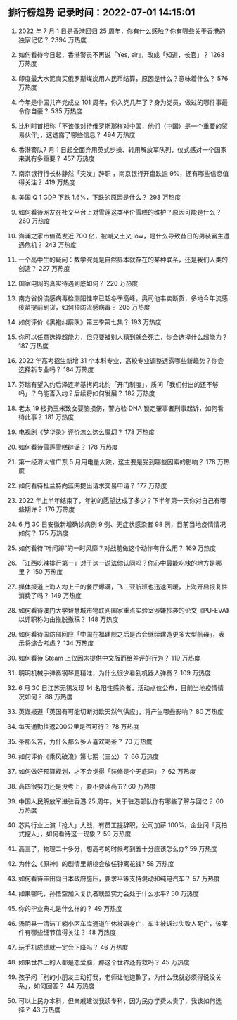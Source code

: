 
## 排行榜趋势 记录时间：2022-07-01 14:15:01
  
  1. 2022 年 7 月 1 日是香港回归 25 周年，你有什么感触？你有哪些关于香港的独家记忆？ 2394 万热度
    
  2. 如何看待今日起，香港警员不再说「Yes, sir」，改成「知道，长官」？ 1268 万热度
    
  3. 印度最大水泥商买俄罗斯煤炭用人民币结算，原因是什么？意味着什么？ 576 万热度
    
  4. 今年是中国共产党成立 101 周年，你入党几年了？身为党员，做过的哪件事最令你自豪？ 535 万热度
    
  5. 比利时首相称「不该像对待俄罗斯那样对中国，他们（中国）是一个重要的贸易伙伴」，这透露了哪些信息？ 494 万热度
    
  6. 香港警队7 月 1 日起全面弃用英式步操、转用解放军队列，仪式感对一个国家来说有多重要？ 457 万热度
    
  7. 南京银行行长林静然「突发」辞职 ，南京银行开盘跌逾 9%，还有哪些信息值得关注？ 419 万热度
    
  8. 美国 Q 1 GDP 下跌 1.6%，下跌的原因是什么？ 293 万热度
    
  9. 如何看待网友在社交平台上对雪莲这类平价雪糕的维护？原因可能是什么？ 260 万热度
    
  10. 海澜之家市值蒸发近 700 亿，被嘲又土又 low，是什么导致昔日的男装霸主遭遇危机？ 243 万热度
    
  11. 一个高中生的疑问：数学究竟是自然界本就存在的某种联系，还是我们人类的创造？ 227 万热度
    
  12. 国家电网的真实待遇到底如何？ 220 万热度
    
  13. 南方省份流感病毒检测阳性率已超冬季高峰，奥司他韦卖断货，多地今年流感疫苗提前到货，如何预防流感病毒？ 205 万热度
    
  14. 如何评价《黑袍纠察队》第三季第七集？ 193 万热度
    
  15. 你可以任意选择超能力，但只要被别人猜到就会死亡，你会选择什么超能力？ 187 万热度
    
  16. 2022 年高考招生新增 31 个本科专业，高校专业调整透露哪些新趋势？你会选择新专业吗？ 184 万热度
    
  17. 芬瑞有望入约后泽连斯基拷问北约「开门制度」，质问「我们付出的还不够吗」？乌能否入约？后续将如何发展？ 182 万热度
    
  18. 老太 19 楼扔玉米致女婴脑损伤，警方验 DNA 锁定肇事者刑事起诉，如何看待此事？ 181 万热度
    
  19. 电视剧《梦华录》评价怎么这么魔幻？ 178 万热度
    
  20. 如何看待雪莲雪糕辟谣？ 178 万热度
    
  21. 第一经济大省广东 5 月用电量大跌，这主要是受到哪些因素的影响？ 178 万热度
    
  22. 如何看待杜兰特向篮网提出请求交易申请？ 177 万热度
    
  23. 2022 年上半年结束了，年初的愿望达成了多少？下半年第一天你对自己有哪些期许？ 176 万热度
    
  24. 6 月 30 日安徽新增确诊病例 9 例、无症状感染者 98 例，目前当地疫情情况如何？ 175 万热度
    
  25. 如何看待“叶问蹲”的一时风靡？对战前做这个动作有什么用？ 169 万热度
    
  26. 「江西吃辣排行第一」对于这一说法你认同吗？你心中最能吃辣的地方是哪里？ 150 万热度
    
  27. 媒体报道上海人均上千的餐厅爆满，飞三亚航班也迅速回暖，上海开启报复性消费了吗？ 149 万热度
    
  28. 如何看待澳门大学智慧城市物联网国家重点实验室涉嫌抄袭的论文《PU-EVA》以评职称为由推脱撤稿？ 148 万热度
    
  29. 如何看待国防部回应「中国在福建舰之后是否会继续建造更多大型航母」，表示将综合考虑？ 134 万热度
    
  30. 如何看待 Steam 上仅因未提供中文版而给差评的行为？ 119 万热度
    
  31. 明明机械手弹奏钢琴更精准，为什么很少看到机器人弹奏？ 109 万热度
    
  32. 6 月 30 日江苏无锡发现 14 名阳性感染者，活动点位公布，目前当地疫情情况如何？ 88 万热度
    
  33. 英媒报道「英国有可能切断对欧天然气供应」，将产生哪些影响？ 80 万热度
    
  34. 每天通勤往返200公里是否可行？ 78 万热度
    
  35. 茶那么苦，为什么那么多人喜欢喝茶？ 70 万热度
    
  36. 如何评价《乘风破浪》第七期（三公）？ 66 万热度
    
  37. 如何做好预算规划，才不会觉得「装修是个无底洞」？ 62 万热度
    
  38. 高四很努力还是没考上，要不要读高五? 60 万热度
    
  39. 中国人民解放军进驻香港 25 周年，关于驻港部队你有哪些了解与回忆？ 60 万热度
    
  40. 芯片行业上演「抢人」大战，有员工提辞职，公司加薪 100%，企业间「竞拍式挖人」，如何看待这一现象？ 59 万热度
    
  41. 高三了，物理二十多分，想高考的时候考到五十分应该怎么办? 59 万热度
    
  42. 为什么《原神》的剧情里胡桃会放任钟离花钱? 58 万热度
    
  43. 如何看待丰田向日本政府施压，要求平等支持混动和纯电汽车？ 57 万热度
    
  44. 如果哪吒，孙悟空加入复仇者联盟实力会处于什么水平? 50 万热度
    
  45. 你的毕业典礼是什么样的？ 49 万热度
    
  46. 汤阴县一清洁工躺小区车库通道午休被碾身亡，车主被诉过失致人死亡，该案件有哪些细节值得关注？ 48 万热度
    
  47. 玩手机成绩就一定会下降吗？ 46 万热度
    
  48. 如果世界上的人都是恋爱脑，那这个世界还有救吗？ 45 万热度
    
  49. 孩子问「别的小朋友主动打我，老师让他道歉了，为什么我就必须得说没关系」，如何回答？ 44 万热度
    
  50. 可以上民办本科，但亲戚建议我读专科，因为民办学费太贵了，我该如何选择？ 43 万热度
    